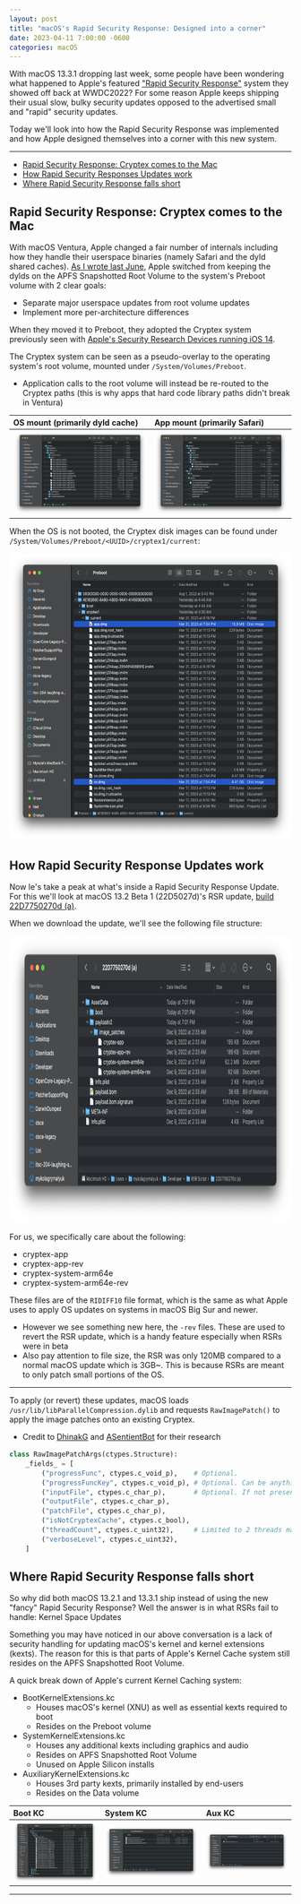 ```yaml
---
layout: post
title: "macOS's Rapid Security Response: Designed into a corner"
date: 2023-04-11 7:00:00 -0600
categories: macOS
---
```


With macOS 13.3.1 dropping last week, some people have been wondering what happened to Apple's featured ["Rapid Security Response"](https://support.apple.com/en-ca/guide/deployment/dep93ff7ea78/web) system they showed off back at WWDC2022? For some reason Apple keeps shipping their usual slow, bulky security updates opposed to the advertised small and "rapid" security updates.

Today we'll look into how the Rapid Security Response was implemented and how Apple designed themselves into a corner with this new system.

----------

* [Rapid Security Response: Cryptex comes to the Mac](#rapid-security-response-cryptex-comes-to-the-mac)
* [How Rapid Security Responses Updates work](#how-rapid-security-response-updates-work)
* [Where Rapid Security Response falls short](#where-rapid-security-response-falls-short)

## Rapid Security Response: Cryptex comes to the Mac

With macOS Ventura, Apple changed a fair number of internals including how they handle their userspace binaries (namely Safari and the dyld shared caches). [As I wrote last June](https://khronokernel.github.io/macos/2022/06/22/VENTURA-DYLD.html), Apple switched from keeping the dylds on the APFS Snapshotted Root Volume to the system's Preboot volume with 2 clear goals:

* Separate major userspace updates from root volume updates
* Implement more per-architecture differences

When they moved it to Preboot, they adopted the Cryptex system previously seen with [Apple's Security Research Devices running iOS 14](https://support.apple.com/en-ca/guide/security/seca7ff718d2/web). 

The Cryptex system can be seen as a pseudo-overlay to the operating system's root volume, mounted under `/System/Volumes/Preboot`. 

* Application calls to the root volume will instead be re-routed to the Cryptex paths (this is why apps that hard code library paths didn't break in Ventura)

| OS mount (primarily dyld cache) | App mount (primarily Safari) |
| :--- | :--- |
| ![Cryptex OS](/images/posts/2023-04-11-RSR/Cryptex-OS.png) | ![Cryptex App](/images/posts/2023-04-11-RSR/Cryptex-App.png) |

When the OS is not booted, the Cryptex disk images can be found under `/System/Volumes/Preboot/<UUID>/cryptex1/current`:

<div>
             <img src="/images/posts/2023-04-11-RSR/Cryptex-Disk-Image.png" height="512" />
</div>

## How Rapid Security Response Updates work

Now le's take a peak at what's inside a Rapid Security Response Update. For this we'll look at macOS 13.2 Beta 1 (22D5027d)'s RSR update, [build 22D7750270d (a)](https://updates.cdn-apple.com/2022WinterSeed/patches/032-16395/CCC75E06-7CD5-4C48-97EB-8CB5AFCE0120/com_apple_MobileAsset_MacSplatSoftwareUpdate/3b1cf1c4e8718929620318f8eb810ee83e7abdae.zip).

When we download the update, we'll see the following file structure:

<div>
             <img src="/images/posts/2023-04-11-RSR/RSR-Sample.png" height="512" />
</div>

For us, we specifically care about the following:

* cryptex-app
* cryptex-app-rev
* cryptex-system-arm64e
* cryptex-system-arm64e-rev

These files are of the `RIDIFF10` file format, which is the same as what Apple uses to apply OS updates on systems in macOS Big Sur and newer. 
* However we see something new here, the `-rev` files. These are used to revert the RSR update, which is a handy feature especially when RSRs were in beta
* Also pay attention to file size, the RSR was only 120MB compared to a normal macOS update which is 3GB~. This is because RSRs are meant to only patch small portions of the OS.

----------

To apply (or revert) these updates, macOS loads `/usr/lib/libParallelCompression.dylib` and requests `RawImagePatch()` to apply the image patches onto an existing Cryptex.

* Credit to [DhinakG](https://github.com/dhinakg) and [ASentientBot](https://github.com/ASentientBot) for their research

```py
class RawImagePatchArgs(ctypes.Structure):
    _fields_ = [
        ("progressFunc", ctypes.c_void_p),    # Optional.
        ("progressFuncKey", ctypes.c_void_p), # Optional. Can be anything you want, even NULL. Passed to progressFunc.
        ("inputFile", ctypes.c_char_p),       # Optional. If not present, `*full replacement*`.
        ("outputFile", ctypes.c_char_p),
        ("patchFile", ctypes.c_char_p),
        ("isNotCryptexCache", ctypes.c_bool),
        ("threadCount", ctypes.c_uint32),     # Limited to 2 threads max.
        ("verboseLevel", ctypes.c_uint32),
    ]
```

## Where Rapid Security Response falls short

So why did both macOS 13.2.1 and 13.3.1 ship instead of using the new "fancy" Rapid Security Response? Well the answer is in what RSRs fail to handle: Kernel Space Updates

Something you may have noticed in our above conversation is a lack of security handling for updating macOS's kernel and kernel extensions (kexts). The reason for this is that parts of Apple's Kernel Cache system still resides on the APFS Snapshotted Root Volume.

A quick break down of Apple's current Kernel Caching system:

* BootKernelExtensions.kc
  * Houses macOS's kernel (XNU) as well as essential kexts required to boot
  * Resides on the Preboot volume
* SystemKernelExtensions.kc
  * Houses any additional kexts including graphics and audio
  * Resides on APFS Snapshotted Root Volume
  * Unused on Apple Silicon installs
* AuxiliaryKernelExtensions.kc
  * Houses 3rd party kexts, primarily installed by end-users
  * Resides on the Data volume

| Boot KC | System KC | Aux KC |
| :--- | :--- | :--- |
| ![KC Boot](/images/posts/2023-04-11-RSR/KC-Boot.png) | ![KC System](/images/posts/2023-04-11-RSR/KC-System.png) | ![KC Auxiliary](/images/posts/2023-04-11-RSR/KC-Auxiliary.png) |

----------



